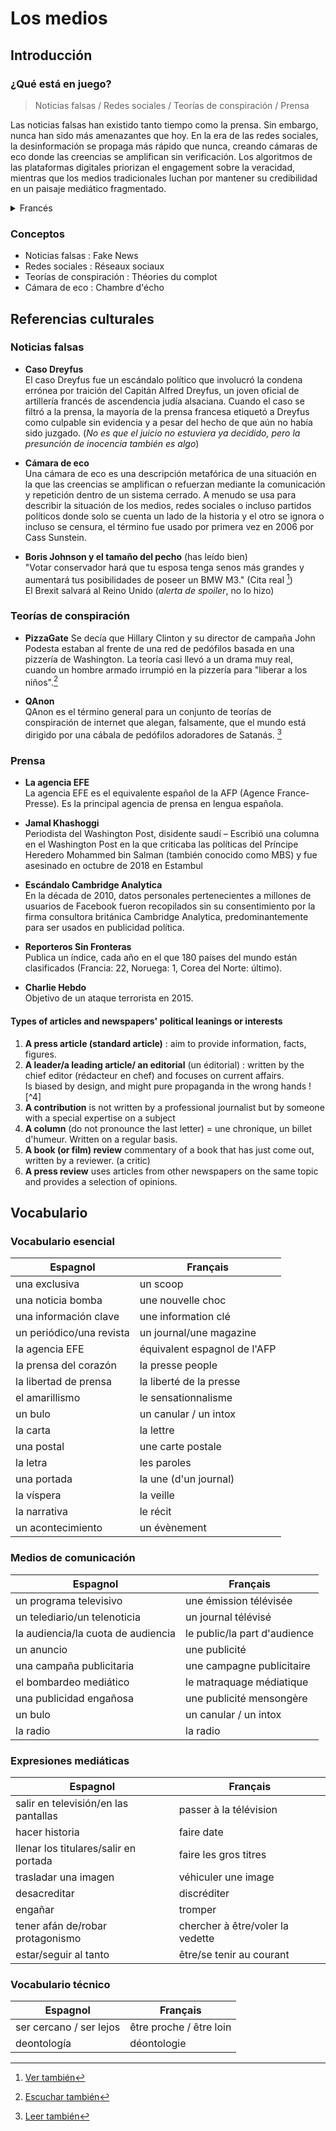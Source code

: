 # Los medios

## Introducción

### ¿Qué está en juego?

> Noticias falsas / Redes sociales / Teorías de conspiración / Prensa

Las noticias falsas han existido tanto tiempo como la prensa. Sin embargo, nunca han sido más amenazantes que hoy. En la era de las redes sociales, la desinformación se propaga más rápido que nunca, creando cámaras de eco donde las creencias se amplifican sin verificación. Los algoritmos de las plataformas digitales priorizan el engagement sobre la veracidad, mientras que los medios tradicionales luchan por mantener su credibilidad en un paisaje mediático fragmentado.

<details>
<summary>Francés</summary>

Les fausses nouvelles ont existé aussi longtemps que la presse. Cependant, elles n'ont jamais été plus menaçantes qu'aujourd'hui. À l'ère des réseaux sociaux, la désinformation se propage plus vite que jamais, créant des chambres d'écho où les croyances sont amplifiées sans vérification. Les algorithmes des plateformes numériques privilégient l'engagement sur la véracité, tandis que les médias traditionnels luttent pour maintenir leur crédibilité dans un paysage médiatique fragmenté.

</details>

### Conceptos

* Noticias falsas : Fake News
* Redes sociales : Réseaux sociaux
* Teorías de conspiración : Théories du complot
* Cámara de eco : Chambre d'écho

## Referencias culturales

### Noticias falsas

* **Caso Dreyfus**  
El caso Dreyfus fue un escándalo político que involucró la condena errónea por traición del Capitán Alfred Dreyfus, un joven oficial de artillería francés de ascendencia judía alsaciana. Cuando el caso se filtró a la prensa, la mayoría de la prensa francesa etiquetó a Dreyfus como culpable sin evidencia y a pesar del hecho de que aún no había sido juzgado. (*No es que el juicio no estuviera ya decidido, pero la presunción de inocencia también es algo*)

* **Cámara de eco**  
Una cámara de eco es una descripción metafórica de una situación en la que las creencias se amplifican o refuerzan mediante la comunicación y repetición dentro de un sistema cerrado. A menudo se usa para describir la situación de los medios, redes sociales o incluso partidos políticos donde solo se cuenta un lado de la historia y el otro se ignora o incluso se censura, el término fue usado por primera vez en 2006 por Cass Sunstein.

* **Boris Johnson y el tamaño del pecho** (has leído bien)  
"Votar conservador hará que tu esposa tenga senos más grandes y aumentará tus posibilidades de poseer un BMW M3." (Cita real [^1])  
El Brexit salvará al Reino Unido (*alerta de spoiler*, no lo hizo)

### Teorías de conspiración

* **PizzaGate**
Se decía que Hillary Clinton y su director de campaña John Podesta estaban al frente de una red de pedófilos basada en una pizzería de Washington. La teoría casi llevó a un drama muy real, cuando un hombre armado irrumpió en la pizzería para "liberar a los niños".[^2]

* **QAnon**  
QAnon es el término general para un conjunto de teorías de conspiración de internet que alegan, falsamente, que el mundo está dirigido por una cábala de pedófilos adoradores de Satanás. [^3]

### Prensa

* **La agencia EFE**  
La agencia EFE es el equivalente español de la AFP (Agence France-Presse). Es la principal agencia de prensa en lengua española.

* **Jamal Khashoggi**  
Periodista del Washington Post, disidente saudí – Escribió una columna en el Washington Post en la que criticaba las políticas del Príncipe Heredero Mohammed bin Salman (también conocido como MBS) y fue asesinado en octubre de 2018 en Estambul

* **Escándalo Cambridge Analytica**  
En la década de 2010, datos personales pertenecientes a millones de usuarios de Facebook fueron recopilados sin su consentimiento por la firma consultora británica Cambridge Analytica, predominantemente para ser usados en publicidad política.

* **Reporteros Sin Fronteras**  
Publica un índice, cada año en el que 180 países del mundo están clasificados (Francia: 22, Noruega: 1, Corea del Norte: último).

* **Charlie Hebdo**  
Objetivo de un ataque terrorista en 2015.

#### Types of articles and newspapers' political leanings or interests

1. **A press article (standard article)** : aim to provide information, facts, figures.
2. **A leader/a leading article/ an editorial** (un éditorial) : written by the chief editor (rédacteur en chef) and focuses on current affairs.  
Is biased by design, and might pure propaganda in the wrong hands ![^4]
3. **A contribution** is not written by a professional journalist but by someone with a special expertise on a subject
4. **A column** (do not pronounce the last letter) = une chronique, un billet d'humeur. Written on a regular basis.
5. **A book (or film) review** commentary of a book that has just come out, written by a reviewer. (a critic)
6. **A press review** uses articles from other newspapers on the same topic and provides a selection of opinions.

## Vocabulario

### Vocabulario esencial

| Espagnol | Français |
|----------|----------|
| una exclusiva | un scoop |
| una noticia bomba | une nouvelle choc |
| una información clave | une information clé |
| un periódico/una revista | un journal/une magazine |
| la agencia EFE | équivalent espagnol de l'AFP |
| la prensa del corazón | la presse people |
| la libertad de prensa | la liberté de la presse |
| el amarillismo | le sensationnalisme |
| un bulo | un canular / un intox |
| la carta | la lettre |
| una postal | une carte postale |
| la letra | les paroles |
| una portada | la une (d'un journal) |
| la víspera | la veille |
| la narrativa | le récit |
| un acontecimiento | un évènement |

### Medios de comunicación

| Espagnol | Français |
|----------|----------|
| un programa televisivo | une émission télévisée |
| un telediario/un telenoticia | un journal télévisé |
| la audiencia/la cuota de audiencia | le public/la part d'audience |
| un anuncio | une publicité |
| una campaña publicitaria | une campagne publicitaire |
| el bombardeo mediático | le matraquage médiatique |
| una publicidad engañosa | une publicité mensongère |
| un bulo | un canular / un intox |
| la radio | la radio |

### Expresiones mediáticas

| Espagnol | Français |
|----------|----------|
| salir en televisión/en las pantallas | passer à la télévision |
| hacer historia | faire date |
| llenar los titulares/salir en portada | faire les gros titres |
| trasladar una imagen | véhiculer une image |
| desacreditar | discréditer |
| engañar | tromper |
| tener afán de/robar protagonismo | chercher à être/voler la vedette |
| estar/seguir al tanto | être/se tenir au courant |

### Vocabulario técnico

| Espagnol | Français |
|----------|----------|
| ser cercano / ser lejos | être proche / être loin |
| deontología | déontologie |

[^1]: [Ver también](https://www.mirror.co.uk/news/uk-news/voting-tory-cause-your-wife-8274342)
[^2]: [Escuchar también](https://www.radiofrance.fr/franceinter/podcasts/affaires-sensibles/le-pizzagate-7478278)
[^3]: [Leer también](https://www.nytimes.com/article/what-is-qanon.html)
